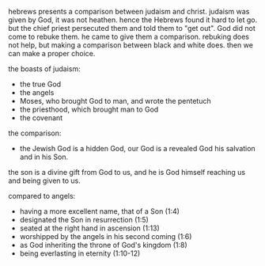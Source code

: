 hebrews presents a comparison between judaism and christ. judaism was given by God,
it was not heathen. hence the Hebrews found it hard to let go. but the chief priest
persecuted them and told them to "get out". God did not come to rebuke them. he came
to give them a comparison. rebuking does not help, but making a comparison between black
and white does. then we can make a proper choice.

the boasts of judaism:
- the true God
- the angels
- Moses, who brought God to man, and wrote the pentetuch
- the priesthood, which brought man to God
- the covenant

the comparison:
- the Jewish God is a hidden God, our God is a revealed God his salvation and in his Son.

the son is a divine gift from God to us, and he is God himself reaching us and being given to us.

compared to angels:
- having a more excellent name, that of a Son (1:4)
- designated the Son in resurrection (1:5)
- seated at the right hand in ascension (1:13)
- worshipped by the angels in his second coming (1:6)
- as God inheriting the throne of God's kingdom (1:8)
- being everlasting in eternity (1:10-12)

